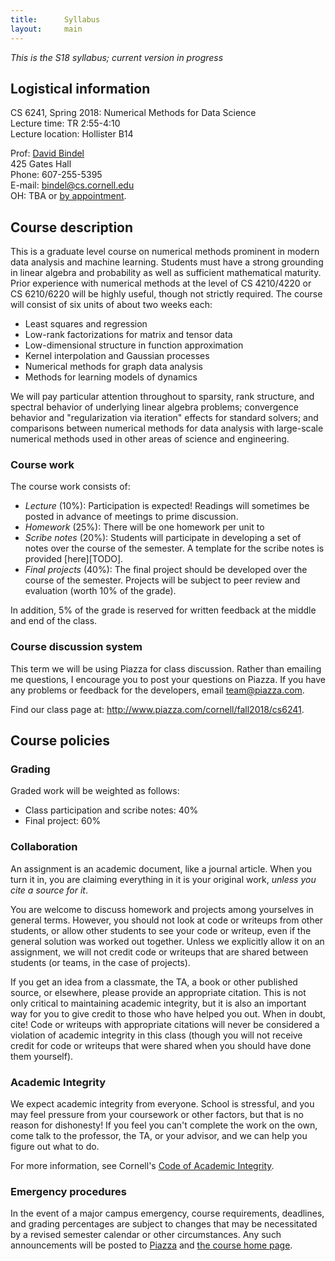 ```yaml
---
title:      Syllabus
layout:     main
---
```


*This is the S18 syllabus; current version in progress*

## Logistical information

CS 6241, Spring 2018: Numerical Methods for Data Science  
Lecture time: TR 2:55-4:10  
Lecture location: Hollister B14

Prof: [David Bindel](http://www.cs.cornell.edu/~bindel)  
425 Gates Hall  
Phone: 607-255-5395  
E-mail: <bindel@cs.cornell.edu>  
OH: TBA or [by appointment](http://www.meetme.so/DavidBindel).

## Course description

This is a graduate level course on numerical methods prominent in
modern data analysis and machine learning.  Students must have a
strong grounding in linear algebra and probability as well as
sufficient mathematical maturity.  Prior experience with numerical
methods at the level of CS 4210/4220 or CS 6210/6220 will be highly
useful, though not strictly required.  The course will consist of six
units of about two weeks each:

 - Least squares and regression
 - Low-rank factorizations for matrix and tensor data
 - Low-dimensional structure in function approximation
 - Kernel interpolation and Gaussian processes
 - Numerical methods for graph data analysis
 - Methods for learning models of dynamics
 
We will pay particular attention throughout to sparsity, rank
structure, and spectral behavior of underlying linear algebra
problems; convergence behavior and "regularization via iteration"
effects for standard solvers; and comparisons between numerical
methods for data analysis with large-scale numerical methods used in
other areas of science and engineering.

### Course work

The course work consists of:

- *Lecture* (10%): Participation is expected!  Readings will sometimes be
  posted in advance of meetings to prime discussion.
- *Homework* (25%): There will be one homework per unit to 
- *Scribe notes* (20%): Students will participate in developing a set of notes
  over the course of the semester.  A template for the scribe notes is
  provided [here][TODO].
- *Final projects* (40%): The final project should be developed over the
  course of the semester.  Projects will be subject to peer review and
  evaluation (worth 10% of the grade).

In addition, 5% of the grade is reserved for written feedback at the
middle and end of the class.

### Course discussion system

This term we will be using Piazza for class discussion. Rather than
emailing me questions, I encourage you to post your questions on
Piazza. If you have any problems or feedback for the developers, email
<team@piazza.com>.

Find our class page at: <http://www.piazza.com/cornell/fall2018/cs6241>.

## Course policies

### Grading

Graded work will be weighted as follows:

- Class participation and scribe notes: 40%
- Final project: 60%

### Collaboration

An assignment is an academic document, like a journal article.
When you turn it in, you are claiming everything in it is your
original work, *unless you cite a source for it*.

You are welcome to discuss homework and projects among yourselves in
general terms.  However, you should not look at code or writeups from
other students, or allow other students to see your code or writeup,
even if the general solution was worked out together.  Unless we
explicitly allow it on an assignment, we will not credit code or
writeups that are shared between students (or teams, in the case of
projects).

If you get an idea from a classmate, the TA, a book or other published
source, or elsewhere, please provide an appropriate citation.  This is
not only critical to maintaining academic integrity, but it is also an
important way for you to give credit to those who have helped you out.
When in doubt, cite!  Code or writeups with appropriate citations will
never be considered a violation of academic integrity in this class
(though you will not receive credit for code or writeups that were
shared when you should have done them yourself).

### Academic Integrity

We expect academic integrity from everyone.  School is stressful,
and you may feel pressure from your coursework or other factors,
but that is no reason for dishonesty!  If you feel you can't complete
the work on the own, come talk to the professor, the TA, or your advisor,
and we can help you figure out what to do.

For more information, see Cornell's
[Code of Academic Integrity](http://cuinfo.cornell.edu/Academic/AIC.html).

### Emergency procedures

In the event of a major campus emergency, course requirements, deadlines, and
grading percentages are subject to changes that may be necessitated by a
revised semester calendar or other circumstances.  Any such announcements will
be posted to [Piazza] and [the course home page](index.html).

[Piazza]: http://www.piazza.com/cornell/fall2018/cs6241
